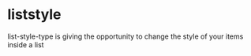 # liststyle
list-style-type is giving the opportunity to change the style of your items inside a list
